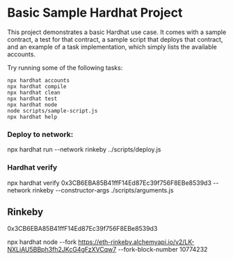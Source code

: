 # Basic Sample Hardhat Project

This project demonstrates a basic Hardhat use case. It comes with a sample contract, a test for that contract, a sample script that deploys that contract, and an example of a task implementation, which simply lists the available accounts.

Try running some of the following tasks:

```shell
npx hardhat accounts
npx hardhat compile
npx hardhat clean
npx hardhat test
npx hardhat node
node scripts/sample-script.js
npx hardhat help
```


### Deploy to network: 
npx hardhat run --network rinkeby ../scripts/deploy.js

### Hardhat verify
npx hardhat verify 0x3CB6EBA85B41ffF14Ed87Ec39f756F8EBe8539d3 --network rinkeby --constructor-args ./scripts/arguments.js

## Rinkeby
0x3CB6EBA85B41ffF14Ed87Ec39f756F8EBe8539d3

npx hardhat node --fork https://eth-rinkeby.alchemyapi.io/v2/LK-NXLiAU5BBph3fh2JKcG4gFzXVCqw7 --fork-block-number 10774232